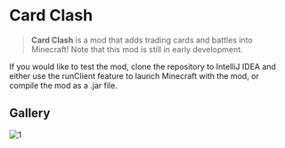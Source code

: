 # Card Clash

> **Card Clash** is a mod that adds trading cards and battles into Minecraft! Note that this mod is still in early development.

If you would like to test the mod, clone the repository to IntelliJ IDEA and either use the runClient feature to launch Minecraft with the mod, or compile the mod as a .jar file.

## Gallery
![1](https://github.com/user-attachments/assets/9a3a1306-6ee2-4d80-8c63-80c08b607367)
